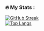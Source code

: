 ### :fire: My Stats :
[![GitHub Streak](http://github-readme-streak-stats.herokuapp.com?user=sim0n89&theme=dark&background=000000)](https://git.io/streak-stats)    
[![Top Langs](https://github-readme-stats.vercel.app/api/top-langs/?username=sim0n89&layout=compact&theme=vision-friendly-dark)](https://github.com/anuraghazra/github-readme-stats)
